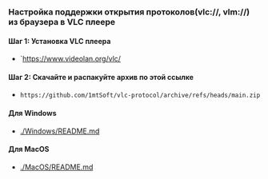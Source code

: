 ### Настройка поддержки открытия протоколов(vlc://, vlm://) из браузера в VLC плеере

#### Шаг 1: Установка VLC плеера
- `https://www.videolan.org/vlc/

#### Шаг 2: Скачайте и распакуйте архив по этой ссылке
- `https://github.com/1mtSoft/vlc-protocol/archive/refs/heads/main.zip`

#### Для Windows
- [./Windows/README.md](./Windows/README.md)

#### Для MacOS
- [./MacOS/README.md](./MacOS/README.md)